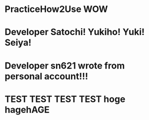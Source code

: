 # PracticeHow2Use WOW
# Developer Satochi! Yukiho! Yuki! Seiya!
# Developer sn621 wrote from personal account!!!
# TEST TEST TEST TEST hoge hagehAGE

